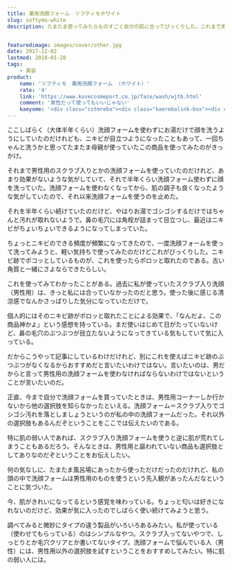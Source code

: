 ```yaml
---
title: 薬用洗顔フォーム　ソフティモホワイト
slug: softymo-white
description: たまたま使ってみたらものすごく自分の肌に合ってびっくりした。これまで男性用洗顔フォームを使っていたのだけれど、それ以外の選択肢もあるのだなということに気がついた。肌の弱い人は、別に男性用にこだわらなくても他にいい洗顔フォームがあるかもよということをお伝えしたい。


featuredimage: images/cover/other.jpg
date: 2017-12-02
lastmod: 2018-01-28
tags: 
    - 美容
product:
    name: 'ソフティモ　薬用洗顔フォーム （ホワイト）'
    rate: '4'
    link: 'https://www.kosecosmeport.co.jp/face/wash/wjtb.html'
    comment: '男性だって使ってもいいじゃない'
    kaeyome: '<div class="cstmreba"><div class="kaerebalink-box"><div class="kaerebalink-image"><a href="https://www.amazon.co.jp/exec/obidos/ASIN/B000FQS5DS/illusionspace-22/" target="_blank" rel="nofollow" ><img src="https://images-fe.ssl-images-amazon.com/images/I/412PGZW-UdL._SL160_.jpg" style="border: none;" /></a></div><div class="kaerebalink-info"><div class="kaerebalink-name"><a href="https://www.amazon.co.jp/exec/obidos/ASIN/B000FQS5DS/illusionspace-22/" target="_blank" rel="nofollow" >KOSE コーセー ソフティモ ホワイト 薬用洗顔フォーム 150g (医薬部外品)</a><div class="kaerebalink-powered-date">posted with <a href="https://kaereba.com" rel="nofollow" target="_blank">カエレバ</a></div></div><div class="kaerebalink-detail"> コーセーコスメポート     </div><div class="kaerebalink-link1"><div class="shoplinkamazon"><a href="https://www.amazon.co.jp/gp/search?keywords=%E3%82%BD%E3%83%95%E3%83%86%E3%82%A3%E3%83%A2%E3%83%9B%E3%83%AF%E3%82%A4%E3%83%88%E3%80%80%E8%96%AC%E7%94%A8%E6%B4%97%E9%A1%94%E3%83%95%E3%82%A9%E3%83%BC%E3%83%A0&__mk_ja_JP=%E3%82%AB%E3%82%BF%E3%82%AB%E3%83%8A&tag=illusionspace-22" target="_blank" rel="nofollow" >Amazon</a></div><div class="shoplinkrakuten"><a href="https://hb.afl.rakuten.co.jp/hgc/11b85a2b.54f625b8.11b85a2c.594e2eba/?pc=http%3A%2F%2Fsearch.rakuten.co.jp%2Fsearch%2Fmall%2F%25E3%2582%25BD%25E3%2583%2595%25E3%2583%2586%25E3%2582%25A3%25E3%2583%25A2%25E3%2583%259B%25E3%2583%25AF%25E3%2582%25A4%25E3%2583%2588%25E3%2580%2580%25E8%2596%25AC%25E7%2594%25A8%25E6%25B4%2597%25E9%25A1%2594%25E3%2583%2595%25E3%2582%25A9%25E3%2583%25BC%25E3%2583%25A0%2F-%2Ff.1-p.1-s.1-sf.0-st.A-v.2%3Fx%3D0%26scid%3Daf_ich_link_urltxt%26m%3Dhttp%3A%2F%2Fm.rakuten.co.jp%2F" target="_blank" rel="nofollow" >楽天市場</a></div></div></div><div class="booklink-footer"></div></div></div>'
---
```


ここしばらく（大体半年くらい）洗顔フォームを使わずにお湯だけで顔を洗うようにしていたのだけれども、ニキビが目立つようになったこともあって、一回ちゃんと洗うかと思ってたまたま母親が使っていたこの商品を使ってみたのがきっかけ。

それまで男性用のスクラブ入りとかの洗顔フォームを使っていたのだけれど、あまり効果がないような気がしていて、それで半年くらい洗顔フォーム使わずに顔を洗っていた。洗顔フォームを使わなくなってから、肌の調子も良くなったような気がしていたので、それ以来洗顔フォームを使うのを止めた。

それを半年くらい続けていたのだけど、やはりお湯でゴシゴシするだけではちゃんと汚れが取れないようで。鼻の毛穴には角栓が詰まって目立つし、最近はニキビがちょいちょいできるようになってしまっていた。

ちょっとニキビのできる頻度が頻繁になってきたので、一度洗顔フォームを使って洗ってみようと、軽い気持ちで使ってみたのだけどこれがびっくりした。ニキビ跡でボコッとしているものが、これを使ったらポロッと取れたのである。古い角質と一緒にさよならできたらしい。

これを使ってみてわかったことがある。過去に私が使っていたスクラブ入り洗顔（男性用）は、きっと私には合っていなかったのだと思う。使った後に感じる清涼感でなんかさっぱりした気分になっていただけで。

個人的にはそのニキビ跡がポロッと取れたことによる効果で、「なんだよ、この商品神かよ」という感想を持っている。まだ使いはじめて日がたっていないけど、鼻の毛穴のぶつぶつが目立たないようになってきている気もしていて気に入っている。

だからこうやって記事にしているわけだけれど、別にこれを使えばニキビ跡のぶつぶつがなくなるからおすすめだと言いたいわけではない。言いたいのは、男だからと言って男性用の洗顔フォームを使わなければならないわけではないということが言いたいのだ。

正直、今まで自分で洗顔フォームを買っていたときは、男性用コーナーしか行かないから他の選択肢を知らなかったといえる。洗顔フォーム＝スクラブ入りでゴシゴシ汚れを落としましょうというのが私の中の洗顔フォームだった。それ以外の選択肢もあるんだぞということをここでは伝えたいのである。

特に肌の弱い人であれば、スクラブ入り洗顔フォームを使うと逆に肌が荒れてしまうこともあるだろう。そんなときは、男性用と謳われていない商品も選択肢としてありなのだぞということをお伝えしたい。

何の気なしに、たまたま風呂場にあったから使っただけだったのだけれど、私の頭の中で洗顔フォームは男性用のものを使うという先入観があったんだなということに気づいた。

今、肌がきれいになってるという感覚を味わっている。ちょっと匂いは好きになれないのだけど、効果が気に入ったのでしばらく使い続けてみようと思う。

調べてみると微妙にタイプの違う製品がいろいろあるみたい。私が使っている（使わせてもらっている）のはシンプルなやつ。スクラブ入ってないやつで、しっとりとか毛穴クリアとか書いてないタイプ。洗顔フォームで悩んでいる人（男性）には、男性用以外の選択肢を試すということをおすすめしてみたい。特に肌の弱い人には。


  